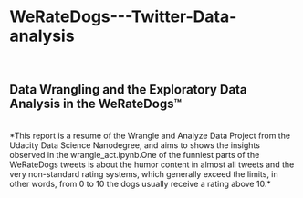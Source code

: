 # WeRateDogs---Twitter-Data-analysis

<br>

## Data Wrangling and the Exploratory Data Analysis in the WeRateDogs™

<br>
*This report is a resume of the Wrangle and Analyze Data Project from the Udacity Data Science
Nanodegree, and aims to shows the insights observed in the wrangle_act.ipynb.One of the funniest parts
of the WeRateDogs tweets is about the humor content in almost all tweets and the very non-standard
rating systems, which generally exceed the limits, in other words, from 0 to 10 the dogs usually receive a
rating above 10.*
